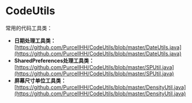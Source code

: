 # CodeUtils
常用的代码工具类：
* **日期处理工具类：** [https://github.com/PurcellHH/CodeUtils/blob/master/DateUtils.java](https://github.com/PurcellHH/CodeUtils/blob/master/DateUtils.java)
* **SharedPreferences处理工具类：** [https://github.com/PurcellHH/CodeUtils/blob/master/SPUtil.java](https://github.com/PurcellHH/CodeUtils/blob/master/SPUtil.java)
* **屏幕尺寸单位工具类：** [https://github.com/PurcellHH/CodeUtils/blob/master/DensityUtil.java](https://github.com/PurcellHH/CodeUtils/blob/master/DensityUtil.java)
